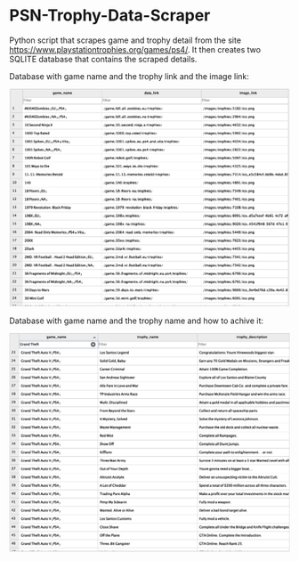 # PSN-Trophy-Data-Scraper
Python script that scrapes game and trophy detail from the site https://www.playstationtrophies.org/games/ps4/. It then creates two SQLITE database that contains the scraped details.

Database with game name and the trophy link and the image link:

<img src="SS1.png" width=800>

Database with game name and the trophy name and how to achive it:

<img src="SS2.png" width=800>
